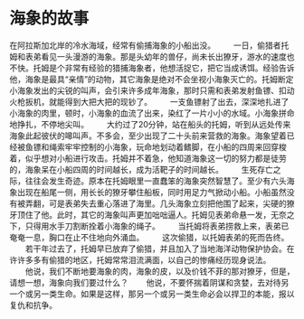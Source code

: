 # 海象的故事
在阿拉斯加北岸的冷水海域，经常有偷捕海象的小船出没。 
　　一日，偷猎者托姆和表弟看见一头漫游的海象。那是头幼年的兽仔，尚未长出獠牙，游水的速度也不快。托姆是个非常有经验的猎捕海象者，他想活捉它，把它当成诱饵。经验告诉他，海象是最具“亲情”的动物，其它海象是绝对不会坐视小海象灭亡的。托姆断定小海象发出的尖锐的叫声，会引来许多成年海象，那时只需和表弟发射鱼镖、扣动火枪扳机，就能得到大把大把的现钞了。 
　　一支鱼镖射了出去，深深地扎进了小海象的肉里，顿时，小海象的血流了出来，染红了一片小小的水域。小海象拼命地挣扎，不停地尖叫。  　　大约过了20分钟，站在船头的托姆，听到从远处传来海象此起彼伏的嗥叫声。不多会，至少出现了二十头前来营救的海象。海象望着已经被鱼镖和绳索牢牢控制的小海象，玩命地划动着鳍脚，在小船的四周来回穿梭着，似乎想对小船进行攻击。托姆并不着急，他知道海象这一切的努力都是徒劳的，海象呆在小船四周的时间越长，成为活靶子的时间越长。 
　　生死存亡之际，往往会发生奇迹。原本在托姆眼里一直蠢笨的海象突然智慧了。至少有六头海象出现在船尾一侧，用长长的獠牙攀住船板，同时用足力气掀动小船。小船虽然没有被弄翻，可是表弟失去重心落进了海里。几头海象立刻把他围了起来，尖硬的獠牙顶住了他。此时，其它的海象叫声更加咄咄逼人。托姆见表弟命悬一发，无奈之下，只得用水手刀割断拴着小海象的绳子。 
　　当托姆将表弟捞救上来，表弟已奄奄一息，胸口在止不住地向外涌血。 
　　这次偷猎，以托姆表弟的死而告终。  　　若干年过去了，托姆早已放弃了偷猎，并且加入了当地海洋动物保护协会。在许许多多有偷猎的地区，托姆常常泪流满面，以自己的惨痛经历现身说法。 
　　他说，我们不断地要海象的肉，海象的皮，以及价钱不菲的那对獠牙，但是，请想一想，海象向我们要过什么？  　　他说，不要怀揣着阴谋和贪婪，去对待另一个或另一类生命。如果是这样，那另一个或另一类生命必会以捍卫的本能，报以复仇和抗争。
  